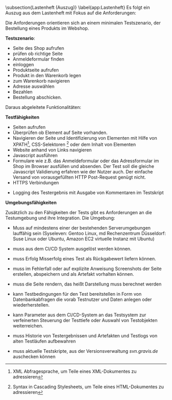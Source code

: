\subsection{Lastenheft (Auszug)}
\label{app:Lastenheft}
Es folgt ein Auszug aus dem Lastenheft mit Fokus auf die Anforderungen:



Die Anforderungen orientieren sich an einem minimalen Testszenario, der Bestellung eines Produkts im Webshop. 

**Testszenario**:

+ Seite des Shop aufrufen
+ prüfen ob richtige Seite
+ Anmeldeformular finden
+ einloggen
+ Produktseite aufrufen
+ Produkt in den Warenkorb legen
+ zum Warenkorb navigieren
+ Adresse auswählen 
+ Bezahlen
+ Bestellung abschicken.

Daraus abgeleitete Funktionalitäten:

**Testfähigkeiten**

* Seiten aufrufen
* Überprüfen ob Element auf Seite vorhanden.
* Navigieren der Seite und Identifizierung von Elementen mit Hilfe von XPATH[^xpath], CSS-Selektoren [^cssselect] oder dem Inhalt von Elementen 
* Website anhand von Links navigieren
* Javascript ausführen
* Formulare wie z.B. das Anmeldeformular oder das Adressformular im Shop im Browser ausfüllen und absenden. Der Test soll die gleiche Javascript Validierung erfahren wie der Nutzer auch. Der einfache Versand von vorausgefüllten HTTP Post-Request genügt nicht.
* HTTPS Verbindungen
<!-- * Session-Handling für log-in -->
* Logging des Testergebnis mit Ausgabe von Kommentaren im Testskript


[^xpath]: XML Abfragesprache, um Teile eines XML-Dokumentes zu adressieren
[^cssselect]:  Syntax in Cascading Stylesheets, um Teile eines HTML-Dokumentes zu adressieren
<!--
####Optional:
* Dateidownload
* Dateiupload
* -->


**Umgebungsfähigkeiten**

Zusätzlich zu den Fähigkeiten der Tests gibt es Anforderungen an die Testumgebung und ihre Integration. Die Umgebung: 



* Muss auf mindestens einer der bestehenden Serverumgebungen lauffähig sein (Syseleven: Gentoo Linux, md Rechenzentrum Düsseldorf: Suse Linux oder Ubuntu, Amazon EC2 virtuelle Instanz mit Ubuntu)
* muss aus dem CI/CD System ausgelöst werden können.
* muss Erfolg Misserfolg eines Test als Rückgabewert liefern können.
* muss im Fehlerfall oder auf explizite Anweisung Screenshots der Seite erstellen, abspeichern und als Artefakt vorhalten können.
* muss die Seite rendern, das heißt Darstellung muss berechnet werden
* kann Testbedingungen für den Test bereitstellen in Form von Datenbankabfragen die vorab Testnutzer und Daten anlegen oder wiederherstellen.
* kann Parameter aus dem CI/CD-System an das Testsystem zur verfeinerten Steuerung der Testtiefe oder Auswahl von Testobjekten weiterreichen.

* muss Historie von Testergebnissen und Artefakten und Testlogs von alten Testläufen aufbewahren


* muss aktuelle Testskripte, aus der Versionsverwaltung _svn.gravis.de_ auschecken können



